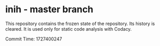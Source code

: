 # inih - master branch

This repository contains the frozen state of the repository.
Its history is cleared. It is used only for static code
analysis with Codacy.

Commit Time: 1727400247